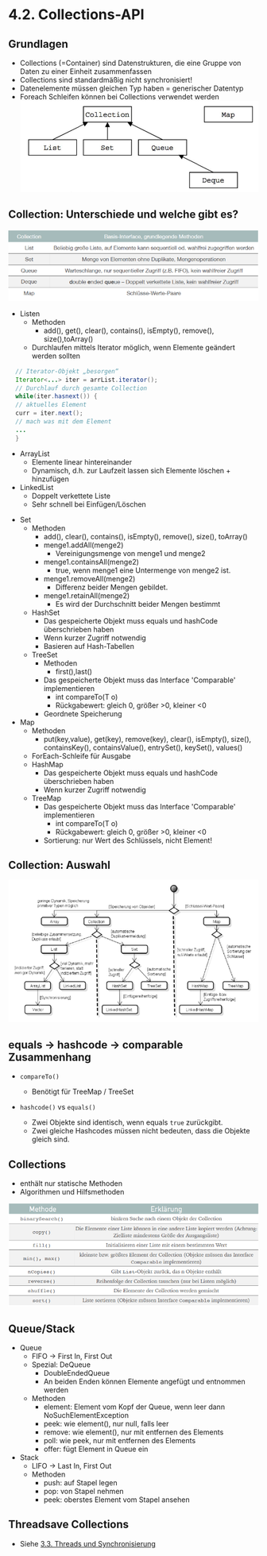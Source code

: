 # 4.2. Collections-API

## Grundlagen
* Collections (=Container) sind Datenstrukturen, die eine Gruppe von Daten zu einer Einheit zusammenfassen
* Collections sind standardmäßig nicht synchronisiert!
* Datenelemente müssen gleichen Typ haben = generischer Datentyp
* Foreach Schleifen können bei Collections verwendet werden
![](./CollectionsInterface.jpg)

## Collection: Unterschiede und welche gibt es?
![](./CollectionDifference.png)

* Listen
  - Methoden
    - add(), get(), clear(), contains(), isEmpty(), remove(), size(),toArray()
  - Durchlaufen mittels Iterator möglich, wenn Elemente geändert werden sollten
```java
  // Iterator-Objekt „besorgen“
  Iterator<...> iter = arrList.iterator();
  // Durchlauf durch gesamte Collection
  while(iter.hasnext()) {
  // aktuelles Element
  curr = iter.next();
  // mach was mit dem Element
  ...
  }
```
  - ArrayList
    - Elemente linear hintereinander
    - Dynamisch, d.h. zur Laufzeit lassen sich Elemente löschen + hinzufügen
  - LinkedList
    - Doppelt verkettete Liste
    - Sehr schnell bei Einfügen/Löschen

* Set
  - Methoden
    - add(), clear(), contains(), isEmpty(), remove(), size(), toArray()
    - menge1.addAll(menge2)
      - Vereinigungsmenge von menge1 und menge2
    - menge1.containsAll(menge2)
      - true, wenn menge1 eine Untermenge von menge2 ist.
    - menge1.removeAll(menge2)
      - Differenz beider Mengen gebildet.
    - menge1.retainAll(menge2)
      - Es wird der Durchschnitt beider Mengen bestimmt
  - HashSet
    - Das gespeicherte Objekt muss equals und hashCode überschrieben haben
    - Wenn kurzer Zugriff notwendig
    - Basieren auf Hash-Tabellen
  - TreeSet
    - Methoden
      - first(),last()
    - Das gespeicherte Objekt muss das Interface 'Comparable' implementieren
      - int compareTo(T o)
      - Rückgabewert: gleich 0, größer >0, kleiner <0
    - Geordnete Speicherung
* Map
  - Methoden
    - put(key,value), get(key), remove(key), clear(), isEmpty(),  size(), containsKey(), containsValue(), entrySet(), keySet(), values()
  - ForEach-Schleife für Ausgabe
  - HashMap
    - Das gespeicherte Objekt muss equals und hashCode überschrieben haben
    - Wenn kurzer Zugriff notwendig
  - TreeMap
    - Das gespeicherte Objekt muss das Interface 'Comparable' implementieren
      - int compareTo(T o)
      - Rückgabewert: gleich 0, größer >0, kleiner <0
    - Sortierung: nur Wert des Schlüssels, nicht Element!

## Collection: Auswahl
![](./CollectionAuswahl.png)

## equals -> hashcode -> comparable Zusammenhang
* `compareTo()`
  * Benötigt für TreeMap / TreeSet

* `hashcode()` vs `equals()`
  * Zwei Objekte sind identisch, wenn equals `true` zurückgibt.
  * Zwei gleiche Hashcodes müssen nicht bedeuten, dass die Objekte gleich sind.

## Collections
* enthält nur statische Methoden
* Algorithmen und Hilfsmethoden


![](./Collections.png)

## Queue/Stack
* Queue
  - FIFO -> First In, First Out
  - Spezial: DeQueue
    - DoubleEndedQueue
    - An beiden Enden können Elemente angefügt und entnommen werden
  - Methoden
    - element: Element vom Kopf der Queue, wenn leer dann NoSuchElementException
    - peek: wie element(), nur null, falls leer
    - remove: wie element(), nur mit entfernen des Elements
    - poll: wie peek, nur mit entfernen des Elements
    - offer: fügt Element in Queue ein
* Stack
  - LIFO -> Last In, First Out
  - Methoden
    - push: auf Stapel legen
    - pop: von Stapel nehmen
    - peek: oberstes Element vom Stapel ansehen


## Threadsave Collections
* Siehe [3.3. Threads und Synchronisierung](../thema03/kap03.md)
